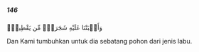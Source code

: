 ##### 146

<span class="ayah">وَأَنۢبَتْنَا عَلَيْهِ شَجَرَةًۭ مِّن يَقْطِينٍۢ</span>

<span class="ayah_translation">Dan Kami tumbuhkan untuk dia sebatang pohon dari jenis labu.</span>

